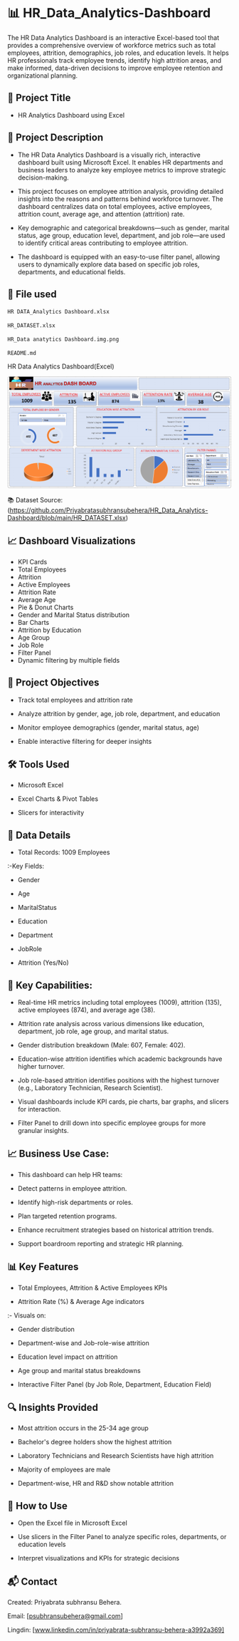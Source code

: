 # 📊 HR_Data_Analytics-Dashboard
The HR Data Analytics Dashboard is an interactive Excel-based tool that provides a comprehensive overview of workforce metrics such as total employees, attrition, demographics, job roles, and education levels. It helps HR professionals track employee trends, identify high attrition areas, and make informed, data-driven decisions to improve employee retention and organizational planning.

## 📌 Project Title

- HR Analytics Dashboard using Excel

## 🧾 Project Description

- The HR Data Analytics Dashboard is a visually rich, interactive dashboard built using Microsoft Excel. It enables HR departments and business leaders to analyze key employee metrics to improve strategic decision-making.

- This project focuses on employee attrition analysis, providing detailed insights into the reasons and patterns behind workforce turnover. The dashboard centralizes data on total employees, active employees, attrition count, average age, and attention (attrition) rate.

- Key demographic and categorical breakdowns—such as gender, marital status, age group, education level, department, and job role—are used to identify critical areas contributing to employee attrition.

- The dashboard is equipped with an easy-to-use filter panel, allowing users to dynamically explore data based on specific job roles, departments, and educational fields.

## 📁 File used

`HR DATA_Analytics Dashboard.xlsx`

`HR_DATASET.xlsx`

`HR_Data anatytics Dashboard.img.png`

`README.md`

HR Data Analytics Dashboard(Excel)

![HR Data Analytics Dachboard](https://github.com/Priyabratasubhransubehera/HR_Data_Analytics-Dashboard/blob/main/HR_Data%20anatytics%20Dashboard.img.png)

📚 Dataset
Source:(https://github.com/Priyabratasubhransubehera/HR_Data_Analytics-Dashboard/blob/main/HR_DATASET.xlsx)

 ## 📈 Dashboard Visualizations
- KPI Cards
- Total Employees
- Attrition
- Active Employees
- Attrition Rate
- Average Age
- Pie & Donut Charts
- Gender and Marital Status distribution
- Bar Charts
- Attrition by Education
- Age Group
- Job Role
- Filter Panel
- Dynamic filtering by multiple fields

 
## 🎯 Project Objectives

- Track total employees and attrition rate

- Analyze attrition by gender, age, job role, department, and education

- Monitor employee demographics (gender, marital status, age)

- Enable interactive filtering for deeper insights


## 🛠️ Tools Used

- Microsoft Excel

- Excel Charts & Pivot Tables

- Slicers for interactivity

## 📁 Data Details

- Total Records: 1009 Employees

:-Key Fields:

- Gender

- Age

- MaritalStatus

- Education

- Department

- JobRole

- Attrition (Yes/No)


## 📌 Key Capabilities:

- Real-time HR metrics including total employees (1009), attrition (135), active employees (874), and average age (38).

- Attrition rate analysis across various dimensions like education, department, job role, age group, and marital status.

- Gender distribution breakdown (Male: 607, Female: 402).

- Education-wise attrition identifies which academic backgrounds have higher turnover.

- Job role-based attrition identifies positions with the highest turnover (e.g., Laboratory Technician, Research Scientist).

- Visual dashboards include KPI cards, pie charts, bar graphs, and slicers for interaction.

- Filter Panel to drill down into specific employee groups for more granular insights.

## 📈 Business Use Case:

- This dashboard can help HR teams:

- Detect patterns in employee attrition.

- Identify high-risk departments or roles.

- Plan targeted retention programs.

- Enhance recruitment strategies based on historical attrition trends.

- Support boardroom reporting and strategic HR planning.

## 📊 Key Features

- Total Employees, Attrition & Active Employees KPIs

- Attrition Rate (%) & Average Age indicators

:- Visuals on:

- Gender distribution

- Department-wise and Job-role-wise attrition

- Education level impact on attrition

- Age group and marital status breakdowns

- Interactive Filter Panel (by Job Role, Department, Education Field)


## 🔍 Insights Provided

- Most attrition occurs in the 25-34 age group

- Bachelor's degree holders show the highest attrition

- Laboratory Technicians and Research Scientists have high attrition

- Majority of employees are male

- Department-wise, HR and R&D show notable attrition

## 📌 How to Use

- Open the Excel file in Microsoft Excel

- Use slicers in the Filter Panel to analyze specific roles, departments, or education levels

- Interpret visualizations and KPIs for strategic decisions

## 📬 Contact

Created: Priyabrata subhransu Behera.

Email: [psubhransubehera@gmail.com]

Lingdin: [www.linkedin.com/in/priyabrata-subhransu-behera-a3992a369]
